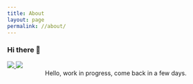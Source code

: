```yaml
---
title: About
layout: page
permalink: //about/
---
```

### Hi there 👋

<a style="text-align:center" href="https://github.com/anuraghazra/github-readme-stats">
  <img src="https://github-readme-stats.vercel.app/api?username=Emaleth&count_private=true&include_all_commits=true&show_icons=true&title_color=e5b083&text_color=fbf7f3&icon_color=e5b083&bg_color=426e5d" />
</a>
<a style="text-align:center" href="https://github.com/anuraghazra/github-readme-stats">
  <img src="https://github-readme-stats.vercel.app/api/top-langs/?username=Emaleth&layout=compact&title_color=e5b083&text_color=fbf7f3&icon_color=e5b083&bg_color=426e5d" />
</a>

<center>Hello, work in progress, come back in a few days.</center>

